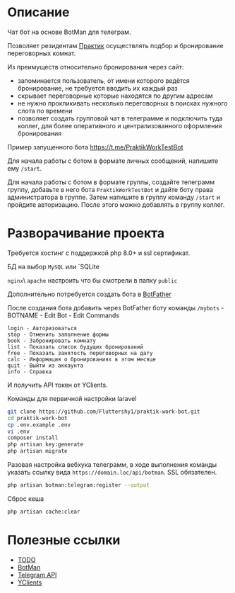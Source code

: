 # Описание

Чат бот на основе BotMan для телеграм.

Позволяет резидентам [Практик](https://praktik.work) осуществлять подбор и бронирование переговорных комнат.

Из преимуществ относительно бронирования через сайт:

- запоминается пользователь, от имени которого ведётся бронирование, не требуется вводить их каждый раз
- скрывает переговорные которые находятся по другим адресам
- не нужно прокликивать несколько переговорных в поисках нужного слота по времени
- позволяет создать групповой чат в телеграмме и подключить туда коллег, для более оперативного и централизованного
  оформления бронирования

Пример запущенного бота https://t.me/PraktikWorkTestBot

Для начала работы с ботом в формате личных сообщений, напишите ему `/start`.

Для начала работы с ботом в формате группы, создайте телеграмм группу, добавьте в него бота `PraktikWorkTestBot` и дайте
боту права администратора в группе. Затем напишите в группу команду `/start` и пройдите авторизацию. После этого можно
добавлять в группу коллег.

# Разворачивание проекта

Требуется хостинг с поддержкой php 8.0+ и ssl сертификат.

БД на выбор `MySQL` или `SQLite

`nginx`\ `apache` настроить что бы смотрели в папку `public`

Дополнительно потребуется создать бота в [BotFather](https://t.me/BotFather)

После создания бота добавить через BotFather боту команды
`/mybots` - BOTNAME - Edit Bot - Edit Commands

```
login - Авторизоваться
stop - Отменить заполнение формы
book - Забронировать комнату
list - Показать список будущих бронирований
free - Показать занятость переговорных на дату
calc - Информация о бронированиях в этом месяце
quit - Выйти из аккаунта
info - Справка
```

И получить API токен от YClients.

Команды для первичной настройки laravel

```sh
git clone https://github.com/Fluttershy1/praktik-work-bot.git
cd praktik-work-bot
cp .env.example .env
vi .env
composer install
php artisan key:generate
php artisan migrate
```

Разовая настройка вебхука телеграмм, в ходе выполнения команды указать ссылку вида `https://domain.loc/api/botman`.
SSL обязателен.

```sh
php artisan botman:telegram:register --output
```

Сброс кеша

```sh
php artisan cache:clear
```

# Полезные ссылки

- [TODO](TODO.md)
- [BotMan](https://botman.io/2.0/welcome)
- [Telegram API](https://core.telegram.org/api)
- [YClients](https://developers.yclients.com/ru/)
